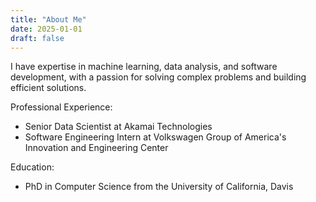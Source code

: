 ```yaml
---
title: "About Me"
date: 2025-01-01
draft: false
---
```


I have expertise in machine learning, data analysis, and software development, with a passion for solving complex problems and building efficient solutions.

Professional Experience:

* Senior Data Scientist at Akamai Technologies
* Software Engineering Intern at Volkswagen Group of America's Innovation and Engineering Center

Education:

* PhD in Computer Science from the University of California, Davis
